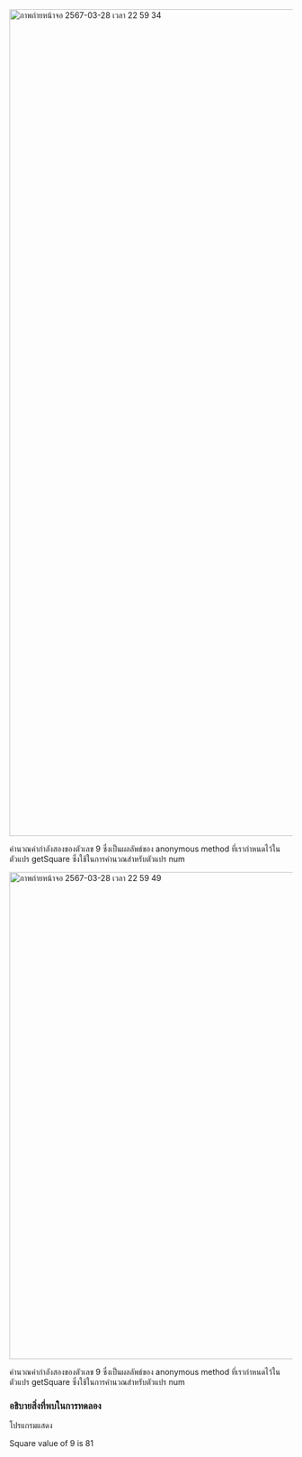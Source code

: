 <img width="1470" alt="ภาพถ่ายหน้าจอ 2567-03-28 เวลา 22 59 34" src="https://github.com/omelaweng/03376836-OOP-2566-Lab-15/assets/144561325/c62b24dd-b974-4c68-bce0-90f698c89440">

คำนวณค่ากำลังสองของตัวเลข 9 ซึ่งเป็นผลลัพธ์ของ anonymous method ที่เรากำหนดไว้ในตัวแปร getSquare ซึ่งใช้ในการคำนวณสำหรับตัวแปร num

<img width="866" alt="ภาพถ่ายหน้าจอ 2567-03-28 เวลา 22 59 49" src="https://github.com/omelaweng/03376836-OOP-2566-Lab-15/assets/144561325/cb41851d-d2e2-4bba-98de-fa1837a75cf1">

คำนวณค่ากำลังสองของตัวเลข 9 ซึ่งเป็นผลลัพธ์ของ anonymous method ที่เรากำหนดไว้ในตัวแปร getSquare ซึ่งใช้ในการคำนวณสำหรับตัวแปร num

### อธิบายสิ่งที่พบในการทดลอง
โปรแกรมแสดง

Square value of 9 is 81
